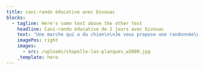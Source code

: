 ```yaml
---
title: cani-rando éducative avec bivouac
blocks:
  - tagline: Here's some text above the other text
    headline: Cani-rando éducative de 2 jours avec bivouac
    text: "Une marche qui a du chien\n\nJe vous propose une randonnée\nde\_2 jours\_: départ et retour du pont de Tanus.\n\nEnviron 20 km (10km par jour)\navec un dénivelé de 1250m positif et négatif.\n\nCette randonnée longe les bords sauvages du Viaur avec des paysages\nmagnifiques des vues incroyable dans cette zone natura 2000 avec une possibilité\nde visiter la chapelle las planques et les vestiges du château de Thuries.\n\nComme nous sommes dans le Ségala (les 100 vallées) il y aura du dénivelé\nainsi que des passages étroit en bord de falaise.\n\nCette randonnée s’effectuera en groupe de 3 à 6 binômes maître/chien.\n\nCela va permettre à votre chien de faire des rencontres de congénères et\nd’humains et à vous d’échanger avec d’autres personnes qui ont la même passion ainsi\nde faire du sport en pleine nature.\n\nPendant la randonnée nous allons travailler sur l’éducation de votre\ntoutou mais également y associer des conseils pratique et théorique sur l’éducation\net le comportement, vous allez également en apprendre plus sur les signaux d’apaisement\nde votre chien.\n\nToutes questions ou problématiques pourra être abordée et ou travaillée\nsur la rando car nous allons croiser d’autres chiens et humains ainsi que des\nsituations ou votre chien devra vous faire confiance et vice versa.\n\nCette aventure vous garantie de renforcer votre\ncomplicité maître/chien.![](</uploads/vallee du viaur.jpg>)\n"
    imagePos: right
    images:
      - src: /uploads/chapelle-las-planques_w2000.jpg
    _template: hero
---
```


